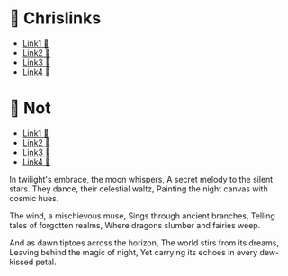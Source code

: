 # 🌄 Chrislinks
- [Link1 🍄](https://google.com)
- [Link2 🍄](https://yahoo.com)
- [Link3 🍄](https://altevista.com)
- [Link4 🍄](https://altevista.com)


# 🥊 Not
- [Link1 🍄](https://google.com)
- [Link2 🍄](https://yahoo.com)
- [Link3 🍄](https://altevista.com)
- [Link4 🍄](https://altevista.com)


In twilight's embrace, the moon whispers,
A secret melody to the silent stars.
They dance, their celestial waltz,
Painting the night canvas with cosmic hues.

The wind, a mischievous muse,
Sings through ancient branches,
Telling tales of forgotten realms,
Where dragons slumber and fairies weep.

And as dawn tiptoes across the horizon,
The world stirs from its dreams,
Leaving behind the magic of night,
Yet carrying its echoes in every dew-kissed petal.
